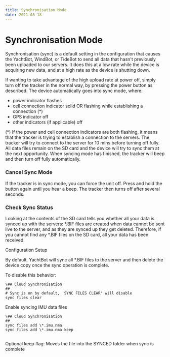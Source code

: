 ```yaml
---
title: Synchronisation Mode
date: 2021-08-18
---
```


# Synchronisation Mode

Synchronisation (sync) is a default setting in the configuration that causes the YachtBot, WindBot, or TideBot to send all data that hasn't previously been uploaded to our servers. It does this at a low rate while the device is acquiring new data, and at a high rate as the device is shutting down.

If wanting to take advantage of the high upload rate at power off, simply turn off the tracker in the normal way, by pressing the power button as described. The device automatically goes into sync mode, where:

- power indicator flashes
- cell connection indicator solid OR flashing while establishing a connection (\*)
- GPS indicator off
- other indicators (if applicable) off

(\*) If the power and cell connection indicators are both flashing, it means that the tracker is trying to establish a connection to the servers. The tracker will try to connect to the server for 10 mins before turning off fully. All data files remain on the SD card and the device will try to sync them at the next opportunity. When syncing mode has finished, the tracker will beep and then turn off fully automatically.

### Cancel Sync Mode

If the tracker is in sync mode, you can force the unit off. Press and hold the button again until you hear a beep. The tracker then turns off after several seconds.

### Check Sync Status

Looking at the contents of the SD card tells you whether all your data is synced up with the servers: \*.BIF files are created when data cannot be sent live to the server, and as they are synced up they get deleted. Therefore, if you cannot find any \*.BIF files on the SD card, all your data has been received.

Configuration Setup

By default, YachtBot will sync all \*.BIF files to the server and then delete the device copy once the sync operation is complete.

To disable this behavior:

```
\## Cloud Synchronisation
##
# Sync is on by default, 'SYNC FILES CLEAR' will disable
sync files clear
```

Enable syncing IMU data files

```
\## Cloud Synchronisation
##
sync files add \*.imu.nma
sync files add \*.imu.nma keep
 
```

Optional keep flag: Moves the file into the SYNCED folder when sync is complete

